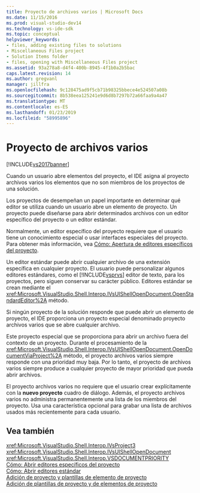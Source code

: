 ```yaml
---
title: Proyecto de archivos varios | Microsoft Docs
ms.date: 11/15/2016
ms.prod: visual-studio-dev14
ms.technology: vs-ide-sdk
ms.topic: conceptual
helpviewer_keywords:
- files, adding existing files to solutions
- Miscellaneous Files project
- Solution Items folder
- files, opening with Miscellaneous Files project
ms.assetid: 93a278a8-d4f4-400b-8945-4f1b0a2b5bac
caps.latest.revision: 14
ms.author: gregvanl
manager: jillfra
ms.openlocfilehash: 9c128475ad9f5cb71b98325bbece4e524507a08b
ms.sourcegitcommit: 8b538eea125241e9d6d8b7297b72a66faa9a4a47
ms.translationtype: MT
ms.contentlocale: es-ES
ms.lasthandoff: 01/23/2019
ms.locfileid: "58995896"
---
```

# <a name="miscellaneous-files-project"></a>Proyecto de archivos varios
[!INCLUDE[vs2017banner](../../includes/vs2017banner.md)]

Cuando un usuario abre elementos del proyecto, el IDE asigna al proyecto archivos varios los elementos que no son miembros de los proyectos de una solución.  
  
 Los proyectos de desempeñan un papel importante en determinar qué editor se utiliza cuando un usuario abre un elemento de proyecto. Un proyecto puede diseñarse para abrir determinados archivos con un editor específico del proyecto o un editor estándar.  
  
 Normalmente, un editor específico del proyecto requiere que el usuario tiene un conocimiento especial o usar interfaces especiales del proyecto. Para obtener más información, vea [Cómo: Apertura de editores específicos del proyecto](../../extensibility/how-to-open-project-specific-editors.md).  
  
 Un editor estándar puede abrir cualquier archivo de una extensión específica en cualquier proyecto. El usuario puede personalizar algunos editores estándares, como el [!INCLUDE[vsprvs](../../includes/vsprvs-md.md)] editor de texto, para los proyectos, pero siguen conservar su carácter público. Editores estándar se crean mediante el <xref:Microsoft.VisualStudio.Shell.Interop.IVsUIShellOpenDocument.OpenStandardEditor%2A> método.  
  
 Si ningún proyecto de la solución responde que puede abrir un elemento de proyecto, el IDE proporciona un proyecto especial denominado proyecto archivos varios que se abre cualquier archivo.  
  
 Este proyecto especial que se proporciona para abrir un archivo fuera del contexto de un proyecto. Durante el procesamiento de la <xref:Microsoft.VisualStudio.Shell.Interop.IVsUIShellOpenDocument.OpenDocumentViaProject%2A> método, el proyecto archivos varios siempre responde con una prioridad muy baja. Por lo tanto, el proyecto de archivos varios siempre produce a cualquier proyecto de mayor prioridad que pueda abrir archivos.  
  
 El proyecto archivos varios no requiere que el usuario crear explícitamente con la **nuevo proyecto** cuadro de diálogo. Además, el proyecto archivos varios no administra permanentemente una lista de los miembros del proyecto. Usa una característica opcional para grabar una lista de archivos usados más recientemente para cada usuario.  
  
## <a name="see-also"></a>Vea también  
 <xref:Microsoft.VisualStudio.Shell.Interop.IVsProject3>   
 <xref:Microsoft.VisualStudio.Shell.Interop.IVsUIShellOpenDocument>   
 <xref:Microsoft.VisualStudio.Shell.Interop.VSDOCUMENTPRIORITY>   
 [Cómo: Abrir editores específicos del proyecto](../../extensibility/how-to-open-project-specific-editors.md)   
 [Cómo: Abrir editores estándar](../../extensibility/how-to-open-standard-editors.md)   
 [Adición de proyecto y plantillas de elemento de proyecto](../../extensibility/internals/adding-project-and-project-item-templates.md)   
 [Adición de plantillas de proyecto y de elementos de proyecto](../../extensibility/internals/adding-project-and-project-item-templates.md)
